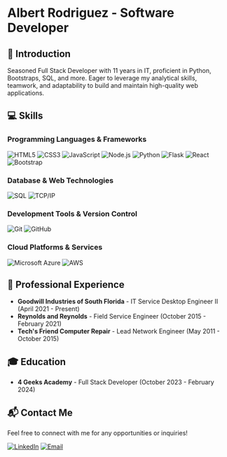 # Albert Rodriguez - Software Developer

## 👋 Introduction
Seasoned Full Stack Developer with 11 years in IT, proficient in Python, Bootstraps, SQL, and more. Eager to leverage my analytical skills, teamwork, and adaptability to build and maintain high-quality web applications.
## 💻 Skills

### Programming Languages & Frameworks
![HTML5](https://img.shields.io/badge/-HTML5-E34F26?style=flat&logo=html5&logoColor=white)
![CSS3](https://img.shields.io/badge/-CSS3-1572B6?style=flat&logo=css3)
![JavaScript](https://img.shields.io/badge/-JavaScript-F7DF1E?style=flat&logo=javascript&logoColor=black)
![Node.js](https://img.shields.io/badge/-Node.js-339933?style=flat&logo=nodedotjs&logoColor=white)
![Python](https://img.shields.io/badge/-Python-3776AB?style=flat&logo=python&logoColor=white)
![Flask](https://img.shields.io/badge/-Flask-000000?style=flat&logo=flask)
![React](https://img.shields.io/badge/-React-61DAFB?style=flat&logo=react&logoColor=black)
![Bootstrap](https://img.shields.io/badge/-Bootstrap-7952B3?style=flat&logo=bootstrap&logoColor=white)

### Database & Web Technologies
![SQL](https://img.shields.io/badge/-SQL-4479A1?style=flat&logo=mysql&logoColor=white)
![TCP/IP](https://img.shields.io/badge/-TCPIP-FF6600?style=flat&logo=cisco&logoColor=white)

### Development Tools & Version Control
![Git](https://img.shields.io/badge/-Git-F05032?style=flat&logo=git&logoColor=white)
![GitHub](https://img.shields.io/badge/-GitHub-181717?style=flat&logo=github)

### Cloud Platforms & Services
![Microsoft Azure](https://img.shields.io/badge/-Microsoft%20Azure-0089D6?style=flat&logo=microsoftazure&logoColor=white)
![AWS](https://img.shields.io/badge/-Amazon%20AWS-232F3E?style=flat&logo=amazonaws&logoColor=white)

## 👔 Professional Experience
- **Goodwill Industries of South Florida** - IT Service Desktop Engineer II (April 2021 - Present)
- **Reynolds and Reynolds** - Field Service Engineer (October 2015 - February 2021)
- **Tech's Friend Computer Repair** - Lead Network Engineer (May 2011 - October 2015)

## 🎓 Education
- **4 Geeks Academy** - Full Stack Developer (October 2023 - February 2024)

## 📬 Contact Me

Feel free to connect with me for any opportunities or inquiries!

[![LinkedIn](https://img.shields.io/badge/-LinkedIn-0077B5?style=flat&logo=linkedin&logoColor=white)](https://www.linkedin.com/in/alberto-rodriguez-iii/)
[![Email](https://img.shields.io/badge/-Email-D14836?style=flat&logo=gmail&logoColor=white)](mailto:albert.rodriguez.it@gmail.com)


